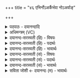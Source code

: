 +++
title = "४६ एभिर्नोऽअर्कैर्भवा नोऽअर्वाङ्"

+++
<details><summary>पदपाठः - दयानन्दादि</summary>

ए॒भिः। नः॒। अ॒र्कैः। भव॑। नः॒। अ॒र्वाङ्। स्वः॑। न। ज्योतिः॑। अग्ने॑। विश्वेभिः। सु॒मना॒ इति॑ सु॒ऽमनाः॑। अनी॑कैः। ४६।
</details>

<details><summary>अधिमन्त्रम् (VC)</summary>

- अग्निर्देवता
- परमेष्ठी ऋषिः
- भुरिगार्षी गायत्री
- षड्जः
</details>

<details><summary>दयानन्द-सरस्वती (हि) - विषयः</summary>

फिर भी वही विषय अगले मन्त्र में कहा है ॥
</details>

<details><summary>दयानन्द-सरस्वती (हि) - पदार्थः</summary>

पदार्थान्वयभाषाः -  हे (अग्ने) विद्याप्रकाश से युक्त पुरुष ! आप (नः) हमारे लिये (विश्वेभिः) सब (अनीकैः) सेनाओं के सहित राजा के तुल्य (सुमनाः) मन से सुखदाता (भव) हूजिये (एभिः) इन पूर्वोक्त (अर्कैः) पूजा के योग्य विद्वानों के सहित (नः) हमारे लिये (ज्योतिः) ज्ञान के प्रकाशक (अर्वाङ्) नीचों को उत्तम करने को जाननेवाले (स्वः) सुख के (न) समान हूजिये ॥४६ ॥
</details>

<details><summary>दयानन्द-सरस्वती (हि) - भावार्थः</summary>

भावार्थभाषाः -  इस मन्त्र में उपमा और वाचकलुप्तोपमालङ्कार हैं। जैसे राजा अच्छी शिक्षा और बल से युक्त सेनाओं से शत्रुओं को जीत के सुखी होता है, वैसे ही बुद्धि आदि गुणों से अविद्या से हुए क्लेशों को जीत के मनुष्य लोग सुखी होवें ॥४६ ॥
</details>

<details><summary>दयानन्द-सरस्वती (सं) - विषयः</summary>

पुनस्तमेव विषयमाह ॥
</details>

<details><summary>दयानन्द-सरस्वती (सं) - पदार्थः</summary>

पदार्थान्वयभाषाः -  हे अग्ने ! त्वं नोऽस्मभ्यं विश्वेभिरनीकै राजेव सुमना भव। एभिरर्कैर्नोऽस्मभ्यं ज्योतिरर्वाङ् स्वर्न भव ॥४६ ॥
</details>

<details><summary>दयानन्द-सरस्वती (सं) - भावार्थः</summary>

भावार्थभाषाः -  अत्रोपमावाचकलुप्तोपमालङ्कारौ। यथा राजा सुशिक्षितैर्बलाढ्यैः सैन्यैः शत्रून् जित्वा सुखी भवति, तथैव प्रज्ञादिभिर्गुणैरविद्याक्लेशान् जित्वा मनुष्याः सुखिनः सन्तु ॥४६ ॥
</details>

<details><summary>सविता जोशी ← दयानन्दः (म) - भावार्थः</summary>

भावार्थभाषाः -  या मंत्रात उपमा व वाचकलुप्तोपमालंकार आहेत. जसा राजा उत्तम शिक्षण घेऊन प्रशिक्षित व बलवान सैन्याद्वारे शत्रूंना जिंकतो आणि सुखी बनतो, तसेच अविद्यायुक्त बुद्धी इत्यादींनी झालेले क्लेश दूर करून माणसांनी सुखी व्हावे.
</details>